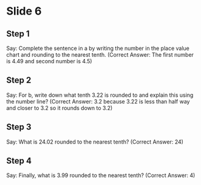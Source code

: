 # Slide 6

## Step 1

Say: Complete the sentence in a by writing the number in the place value chart and rounding to the nearest tenth. (Correct Answer: The first number is 4.49 and second number is 4.5)

## Step 2

Say: For b, write down what tenth 3.22 is rounded to and explain this using the number line? (Correct Answer: 3.2 because 3.22 is less than half way and closer to 3.2 so it rounds down to 3.2)

## Step 3

Say: What is 24.02 rounded to the nearest tenth? (Correct Answer: 24)

## Step 4

Say: Finally, what is 3.99 rounded to the nearest tenth? (Correct Answer: 4)
